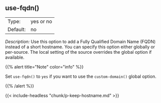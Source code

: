 ---
---
<!-- DISCLAIMER: This file is based on the syslog-ng Open Source Edition documentation https://github.com/balabit/syslog-ng-ose-guides/commit/2f4a52ee61d1ea9ad27cb4f3168b95408fddfdf2 and is used under the terms of The syslog-ng Open Source Edition Documentation License. The file has been modified by Axoflow. -->

## use-fqdn()

|          |           |
| -------- | --------- |
| Type:    | yes or no |
| Default: | no        |

*Description:* Use this option to add a Fully Qualified Domain Name (FQDN) instead of a short hostname. You can specify this option either globally or per-source. The local setting of the source overrides the global option if available.

{{% alert title="Note" color="info" %}}

Set `use-fqdn()` to `yes` if you want to use the `custom-domain()` global option.

{{% /alert %}}

{{< include-headless "chunk/p-keep-hostname.md" >}}
